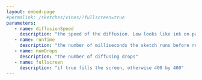 ```yaml
---
layout: embed-page
#permalink: /sketches/vines/?fullscreen=true
parameters:
   - name: diffusionSpeed
     description: "the speed of the diffusion. Low looks like ink on paper. High looks like dust clouds."
   - name: runTime
     description: "the number of milliseconds the sketch runs before restarting"
   - name: numDrops
     description: "the number of diffusing drops"
   - name: fullscreen
     description: "if true fills the screen, otherwise 400 by 400"
---
```



<script src="https://cdn.jsdelivr.net/npm/p5@1.5.0/lib/p5.js"></script>
<script type="text/javascript" src="/processing/diffusion/diffusingDrop.js"></script>
<script type="text/javascript" src="/processing/diffusion/point.js"></script>

<div id="sketch-diffusion">
<script type="text/javascript" src="/processing/diffusion/diffusion.js"></script>
</div>
